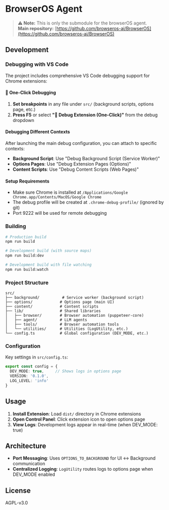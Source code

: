 # BrowserOS Agent

> **⚠️ Note:** This is only the submodule for the browserOS agent.  
> **Main repository:** [https://github.com/browseros-ai/BrowserOS](https://github.com/browseros-ai/BrowserOS)


## Development

### Debugging with VS Code

The project includes comprehensive VS Code debugging support for Chrome extensions:

#### 🚀 One-Click Debugging

1. **Set breakpoints** in any file under `src/` (background scripts, options page, etc.)
2. **Press F5** or select **"🚀 Debug Extension (One-Click)"** from the debug dropdown

#### Debugging Different Contexts

After launching the main debug configuration, you can attach to specific contexts:

- **Background Script**: Use "Debug Background Script (Service Worker)" 
- **Options Pages**: Use "Debug Extension Pages (Options)"
- **Content Scripts**: Use "Debug Content Scripts (Web Pages)"

#### Setup Requirements

- Make sure Chrome is installed at `/Applications/Google Chrome.app/Contents/MacOS/Google Chrome`
- The debug profile will be created at `.chrome-debug-profile/` (ignored by git)
- Port 9222 will be used for remote debugging

### Building

```bash
# Production build
npm run build

# Development build (with source maps)
npm run build:dev

# Development build with file watching
npm run build:watch
```

### Project Structure

```
src/
├── background/          # Service worker (background script)
├── options/            # Options page (main UI)
├── content/            # Content scripts
├── lib/                # Shared libraries
│   ├── browser/        # Browser automation (puppeteer-core)
│   ├── agent/          # LLM agents
│   ├── tools/          # Browser automation tools
│   └── utilities/      # Utilities (LogUtility, etc.)
└── config.ts           # Global configuration (DEV_MODE, etc.)
```

### Configuration

Key settings in `src/config.ts`:

```typescript
export const config = {
  DEV_MODE: true,     // Shows logs in options page
  VERSION: '0.1.0',
  LOG_LEVEL: 'info'
}
```

## Usage

1. **Install Extension**: Load `dist/` directory in Chrome extensions
2. **Open Control Panel**: Click extension icon to open options page
3. **View Logs**: Development logs appear in real-time (when DEV_MODE: true)

## Architecture

- **Port Messaging**: Uses `OPTIONS_TO_BACKGROUND` for UI ↔ Background communication
- **Centralized Logging**: `LogUtility` routes logs to options page when DEV_MODE enabled

## License

AGPL-v3.0
